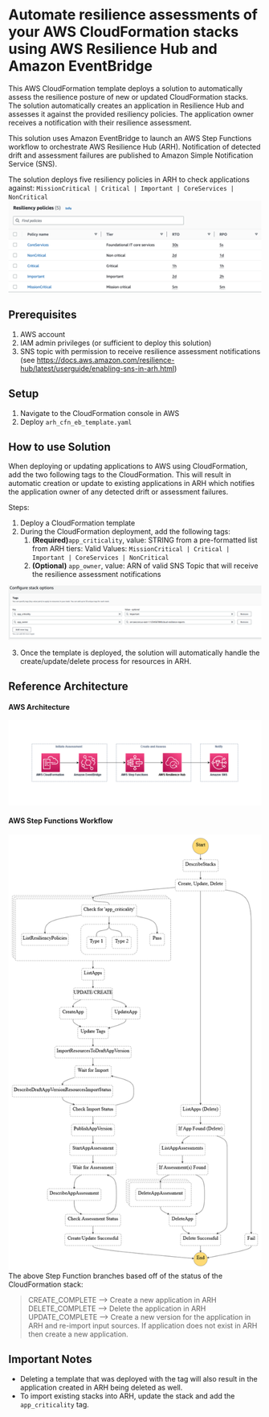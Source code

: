# Automate resilience assessments of your AWS CloudFormation stacks using AWS Resilience Hub and Amazon EventBridge
This AWS CloudFormation template deploys a solution to automatically assess the resilience posture of new or updated CloudFormation stacks. The solution automatically creates an application in Resilience Hub and assesses it against the provided resiliency policies. The application owner receives a notification with their resilience assessment. 

This solution uses Amazon EventBridge to launch an AWS Step Functions workflow to orchestrate AWS Resilience Hub (ARH). Notification of detected drift and assessment failures are published to Amazon Simple Notification Service (SNS).

The solution deploys five resiliency policies in ARH to check applications against: `MissionCritical | Critical | Important | CoreServices | NonCritical` 
![Resiliency Policies](res-policies.png)

## Prerequisites
1. AWS account
2. IAM admin privileges (or sufficient to deploy this solution)
3. SNS topic with permission to receive resilience assessment notifications (see https://docs.aws.amazon.com/resilience-hub/latest/userguide/enabling-sns-in-arh.html)

## Setup
1. Navigate to the CloudFormation console in AWS
2. Deploy `arh_cfn_eb_template.yaml`

## How to use Solution
When deploying or updating applications to AWS using CloudFormation, add the two following tags to the CloudFormation. This will result in automatic creation or update to existing applications in ARH which notifies the application owner of any detected drift or assessment failures.

Steps:
1. Deploy a CloudFormation template
2. During the CloudFormation deployment, add the following tags: 
    1. **(Required)**`app_criticality`, value: STRING from a pre-formatted list from ARH tiers: Valid Values: `MissionCritical | Critical | Important | CoreServices | NonCritical`
    2. **(Optional)** `app_owner`, value: ARN of valid SNS Topic that will receive the resilience assessment notifications
   
![Add Tags Image](add-tag.png)

3. Once the template is deployed, the solution will automatically handle the create/update/delete process for resources in ARH.

## Reference Architecture
#### AWS Architecture
![Architecture Image](architecture.png)
#### AWS Step Functions Workflow
![Step Functions Workflow](step-functions-workflow(simple).png)
The above Step Function branches based off of the status of the CloudFormation stack:
>CREATE_COMPLETE --> Create a new application in ARH
>DELETE_COMPLETE --> Delete the application in ARH
>UPDATE_COMPLETE --> Create a new version for the application in ARH and re-import input sources. If application does not exist in ARH then create a new application.

## Important Notes
- Deleting a template that was deployed with the tag will also result in the application created in ARH being deleted as well.
- To import existing stacks into ARH, update the stack and add the `app_criticality` tag.

